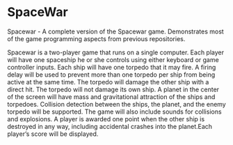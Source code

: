 # SpaceWar


Spacewar - A complete version of the Spacewar game. Demonstrates most of the game programming aspects from previous repositories.

Spacewar is a two-player game that runs on a single computer. Each player will have one spaceship he or she controls using either keyboard or game controller inputs. Each ship will have one torpedo that it may fire. A firing delay will be used to prevent more than one torpedo per ship from being active at the same time. The torpedo will damage the other ship with a direct hit. The torpedo will not damage its own ship. A planet in the center of the screen will have mass and gravitational attraction of the ships and torpedoes. Collision detection between the ships, the planet, and the enemy torpedo will be supported. The game will also include sounds for collisions and explosions. A player is awarded one point when the other ship is destroyed in any way, including accidental crashes into the planet.Each player’s score will be displayed.
